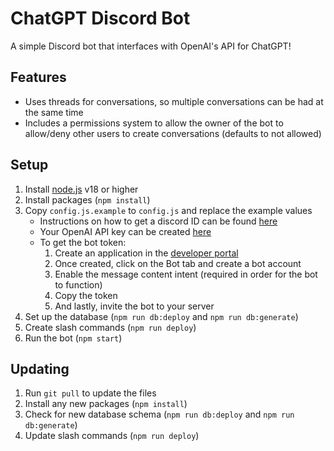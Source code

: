 # ChatGPT Discord Bot
A simple Discord bot that interfaces with OpenAI's API for ChatGPT!
## Features
- Uses threads for conversations, so multiple conversations can be had at the same time
- Includes a permissions system to allow the owner of the bot to allow/deny other users to create conversations (defaults to not allowed)
## Setup
1. Install [node.js](https://nodejs.org/en/download/) v18 or higher
2. Install packages (`npm install`)
3. Copy `config.js.example` to `config.js` and replace the example values
   - Instructions on how to get a discord ID can be found [here](https://support.discord.com/hc/en-us/articles/206346498-Where-can-I-find-my-User-Server-Message-ID-)
   - Your OpenAI API key can be created [here](https://platform.openai.com/account/api-keys)
   - To get the bot token:
     1. Create an application in the [developer portal](https://discord.com/developers/applications)
     2. Once created, click on the Bot tab and create a bot account
     3. Enable the message content intent (required in order for the bot to function)
     4. Copy the token
     5. And lastly, invite the bot to your server
4. Set up the database (`npm run db:deploy` and `npm run db:generate`)
5. Create slash commands (`npm run deploy`)
6. Run the bot (`npm start`)
## Updating
1. Run `git pull` to update the files
2. Install any new packages (`npm install`)
3. Check for new database schema (`npm run db:deploy` and `npm run db:generate`)
4. Update slash commands (`npm run deploy`)